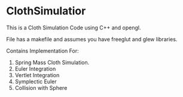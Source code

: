 # ClothSimulatior

This is a Cloth Simulation Code using C++ and opengl.

File has a makefile and assumes you have freeglut and glew libraries.

Contains Implementation For:
 1. Spring Mass Cloth Simulation.
 2. Euler Integration
 3. Vertlet Integration
 4. Symplectic Euler
 5. Collision with Sphere

